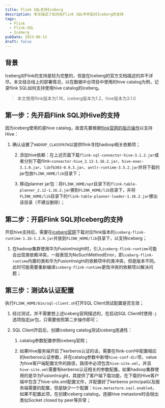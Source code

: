 ```yaml
---
title: Flink SQL支持Iceberg
description: 本文描述了如何在Flink SQL中开启对Iceberg的支持
tags:
  - Flink
  - Flink-SQL
  - Iceberg
pubDate: 2023-06-13
draft: false
---
```

## 背景
Iceberg对Flink的支持是较为完整的，但是在Iceberg的官方文档描述的并不详尽。本文结合线上的部署情况，以在数据中台项目中使用的hive catalog为例，记录flink SQL如何支持使用hive catalog的iceberg。

> 本文使用flink版本为1.16，iceberg版本为1.2，hive版本为3.1.0

## 第一步：先开启Flink SQL对Hive的支持
因为iceberg使用的是hive catalog，故首先要根据[flink官网的指示操作](https://nightlies.apache.org/flink/flink-docs-release-1.16/docs/connectors/table/hive/overview/)以支持Hive：
1.  确认设置了`HADOOP_CLASSPATH`以提供flink寻找hadoop相关依赖项；
        
    2.  添加hive依赖：在上述页面下载`flink-sql-connector-hive-3.1.2.jar`或者分别下载flink-`connector-hive_2.12-1.16.2.jar`、`hive-exec-3.1.0.jar`、`libfb303-0.9.3.jar`、`antlr-runtime-3.5.2.jar`并将下载的jar包放`FLINK_HOME/lib`目录下；
        
    3.  移动planner jar包：将`FLINK_HOME/opt`目录下的`flink-table-planner_2.12-1.16.2.jar`挪到`FLINK_HOME/lib`目录下，并将`FLINK_HOME/lib`目录下的`flink-table-planner-loader-1.16.2.jar`挪出该目录（不建议删除）；

## 第二步：开启Flink SQL对Iceberg的支持
开启hive支持后，需要在[iceberg官网](https://iceberg.apache.org/releases/)下载对应flink版本的`iceberg-flink-runtime-1.16-1.2.0.jar`并放到`FLINK_HOME/lib`目录下，以支持iceberg；
1.  在hadoop集群使用华为FusionInsight时，引入`iceberg-flink-runtime`可能会出现类依赖冲突，一般表现为NoSuchMethodError，即`iceberg-flink-runtime`内置的类和华为FusionInsight的依赖项中的类冲突，但是版本不同。此时可能需要重新编译`iceberg-flink-runtime`更改冲突的依赖项以解决问题；

## 第三步：测试&认证配置
执行`FLINK_HOME/bin/sql-client.sh`打开SQL Client测试配置是否生效；
1.  经过测试，并不需要想上述iceberg官网描述的，在启动SQL Client时使用`-j`选项指定jar包，只需要依照第二步操作即可；
        
2.  SQL Client开启后，创建iceberg catalog测试iceberg连通性：
	1.  catalog参数配置参照iceberg官网；
            
    2.  如果Hive服务端开启了kerberos认证的话，需要在flink-conf中配置相应的kerberos认证参数，并在catalog参数中新增`hive-conf-dir`项，value为hive客户端配置文件的路径，路径中必须包含`hive-site.xml`，并且`hive-site.xml`需要有kerberos认证相关的参数配置。如果hadoop集群使用的是华为FusionInsight，其提供了客户端下载功能，在下载的Hive客户端中包含了hive-site.xml配置文件，并配置好了kerberos principal以及服务端需要的配置，但是缺少一个配置：`hive.metastore.sasl.enabled`，如果不配置此项，在创建iceberg catalog，连接hive metastore时会抛出类似Socket closed by peer等异常；